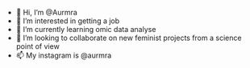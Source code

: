 - 👋 Hi, I’m @Aurmra
- 👀 I’m interested in getting a job
- 🌱 I’m currently learning omic data analyse
- 💞️ I’m looking to collaborate on new feminist projects from a science point of view
- 📫 My instagram is @aurmra

<!---
Aurmra/Aurmra is a ✨ special ✨ repository because its `README.md` (this file) appears on your GitHub profile.
You can click the Preview link to take a look at your changes.
--->
